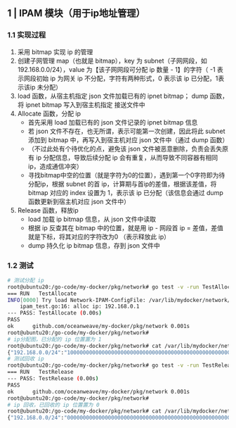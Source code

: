 ## 1 | IPAM 模块（用于ip地址管理）

### 1.1 实现过程

1. 采用 bitmap 实现 ip 的管理
2. 创建子网管理 map（也就是 bitmap），key 为 subnet（子网网段，如 192.168.0.0/24），value 为【该子网网段可分配 ip 数量 - 1】的字符（ -1 表示网段初始 ip 为网关 ip 不分配，字符有两种形式，0 表示该 ip 已分配，1表示该ip 未分配）
3. load 函数，从宿主机指定 json 文件加载已有的 ipnet bitmap； dump 函数，将 ipnet bitmap 写入到宿主机指定 接送文件中
4. Allocate 函数，分配 ip
   - 首先采用 load 加载已有的 json 文件记录的 ipnet bitmap 信息
   - 若 json 文件不存在，也无所谓，表示可能第一次创建，因此将此 subnet 添加到 bitmap 中，再写入到宿主机对应 json 文件中（通过 dump 函数）
   - （不过此处有个待优化的点，避免该 json 文件被恶意删除，负责会丢失原有 ip 分配信息，导致后续分配 ip 会有重复，从而导致不同容器有相同 ip，造成通信冲突）
   - 寻找bitmap中空的位置（就是字符为0的位置），遇到第一个0字符即为待分配ip，根据 subnet 的首 ip，计算期与首ip的差值，根据该差值，将 bitmap 对应的 index 设置为 1，表示该 ip 已分配（该信息会通过 dump 函数更新到宿主机对应 json 文件中）
5. Release 函数，释放ip
   - load 加载 ip bitmap 信息，从 json 文件中读取
   - 根据 ip 反查其在 bitmap 中的位置，就是用 ip - 网段首 ip = 差值，差值就是下标，将其对应的字符改为0 （表示释放此 ip）
   - dump 持久化 ip bitmap 信息，存到 json 文件中

### 1.2 测试

``` sh
# 测试分配 ip
root@ubuntu20:/go-code/my-docker/pkg/network# go test -v -run TestAllocate
=== RUN   TestAllocate
INFO[0000] Try load Network-IPAM-ConfigFile: /var/lib/mydocker/network/ipam/subnet.json
    ipam_test.go:16: alloc ip: 192.168.0.1
--- PASS: TestAllocate (0.00s)
PASS
ok  	github.com/oceanweave/my-docker/pkg/network	0.001s
root@ubuntu20:/go-code/my-docker/pkg/network#
# ip分配图，已分配的 ip 位置置为 1
root@ubuntu20:/go-code/my-docker/pkg/network# cat /var/lib/mydocker/network/ipam/subnet.json
{"192.168.0.0/24":"100000000000000000000000000000000000000000000000000000000000000000000000000000000000000000000000000000000000000000000000000000000000000000000000000000000000000000000000000000000000000000000000000000000000000000000000000000000000000000000000000000000000000"}
# 测试回收 ip
root@ubuntu20:/go-code/my-docker/pkg/network# go test -v -run TestRelease
=== RUN   TestRelease
--- PASS: TestRelease (0.00s)
PASS
ok  	github.com/oceanweave/my-docker/pkg/network	0.001s
root@ubuntu20:/go-code/my-docker/pkg/network#
# ip 回收，已回收的 ip 位置置为 0
root@ubuntu20:/go-code/my-docker/pkg/network# cat /var/lib/mydocker/network/ipam/subnet.json
{"192.168.0.0/24":"000000000000000000000000000000000000000000000000000000000000000000000000000000000000000000000000000000000000000000000000000000000000000000000000000000000000000000000000000000000000000000000000000000000000000000000000000000000000000000000000000000000000000"}
```

